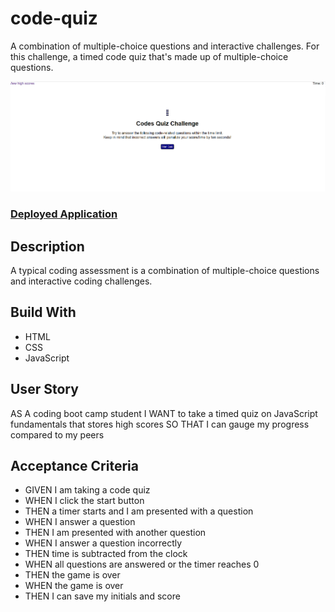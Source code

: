 # code-quiz

A combination of multiple-choice questions and interactive challenges. For this challenge, a timed code quiz that's made up of multiple-choice questions.

![screenshot of application](./assets/images/image.png)

### [Deployed Application](https://nlimbu07.github.io/code-quiz/)

## Description

A typical coding assessment is a combination of multiple-choice questions and interactive coding challenges.

## Build With

- HTML
- CSS
- JavaScript

## User Story

AS A coding boot camp student
I WANT to take a timed quiz on JavaScript fundamentals that stores high scores
SO THAT I can gauge my progress compared to my peers

## Acceptance Criteria

- GIVEN I am taking a code quiz
- WHEN I click the start button
- THEN a timer starts and I am presented with a question
- WHEN I answer a question
- THEN I am presented with another question
- WHEN I answer a question incorrectly
- THEN time is subtracted from the clock
- WHEN all questions are answered or the timer reaches 0
- THEN the game is over
- WHEN the game is over
- THEN I can save my initials and score
